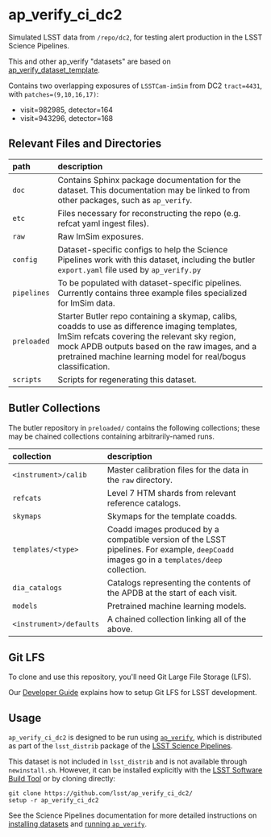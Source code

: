 ap_verify_ci_dc2
================

Simulated LSST data from `/repo/dc2`, for testing alert production in the LSST Science Pipelines.

This and other ap_verify "datasets" are based on  [ap_verify_dataset_template](https://github.com/lsst-dm/ap_verify_dataset_template).

Contains two overlapping exposures of `LSSTCam-imSim` from DC2 `tract=4431`, with `patches=(9,10,16,17)`:

* visit=982985, detector=164
* visit=943296, detector=168

Relevant Files and Directories
------------------------------
path                  | description
:---------------------|:-----------------------------
`doc`                 | Contains Sphinx package documentation for the dataset. This documentation may be linked to from other packages, such as `ap_verify`.
`etc`                 | Files necessary for reconstructing the repo (e.g. refcat yaml ingest files).
`raw`                 | Raw ImSim exposures.
`config`              | Dataset-specific configs to help the Science Pipelines work with this dataset, including the butler `export.yaml` file used by `ap_verify.py`
`pipelines`           | To be populated with dataset-specific pipelines. Currently contains three example files specialized for ImSim data.
`preloaded`           | Starter Butler repo containing a skymap, calibs, coadds to use as difference imaging templates, ImSim refcats covering the relevant sky region, mock APDB outputs based on the raw images, and a pretrained machine learning model for real/bogus classification.
`scripts`             | Scripts for regenerating this dataset.

Butler Collections
------------------

The butler repository in `preloaded/` contains the following collections; these may be chained collections containing arbitrarily-named runs.

collection              | description
:-----------------------|:-----------------------------
`<instrument>/calib`    | Master calibration files for the data in the `raw` directory.
`refcats`               | Level 7 HTM shards from relevant reference catalogs.
`skymaps`               | Skymaps for the template coadds.
`templates/<type>`      | Coadd images produced by a compatible version of the LSST pipelines. For example, `deepCoadd` images go in a `templates/deep` collection.
`dia_catalogs`          | Catalogs representing the contents of the APDB at the start of each visit.
`models`                | Pretrained machine learning models.
`<instrument>/defaults` | A chained collection linking all of the above.

Git LFS
-------

To clone and use this repository, you'll need Git Large File Storage (LFS).

Our [Developer Guide](http://developer.lsst.io/en/latest/tools/git_lfs.html) explains how to setup Git LFS for LSST development.

Usage
-----

`ap_verify_ci_dc2` is designed to be run using [`ap_verify`](https://pipelines.lsst.io/modules/lsst.ap.verify/), which is distributed as part of the `lsst_distrib` package of the [LSST Science Pipelines](https://pipelines.lsst.io/).

This dataset is not included in `lsst_distrib` and is not available through `newinstall.sh`.
However, it can be installed explicitly with the [LSST Software Build Tool](https://developer.lsst.io/stack/lsstsw.html) or by cloning directly:

    git clone https://github.com/lsst/ap_verify_ci_dc2/
    setup -r ap_verify_ci_dc2

See the Science Pipelines documentation for more detailed instructions on [installing datasets](https://pipelines.lsst.io/modules/lsst.ap.verify/datasets-install.html) and [running `ap_verify`](https://pipelines.lsst.io/modules/lsst.ap.verify/running.html).
